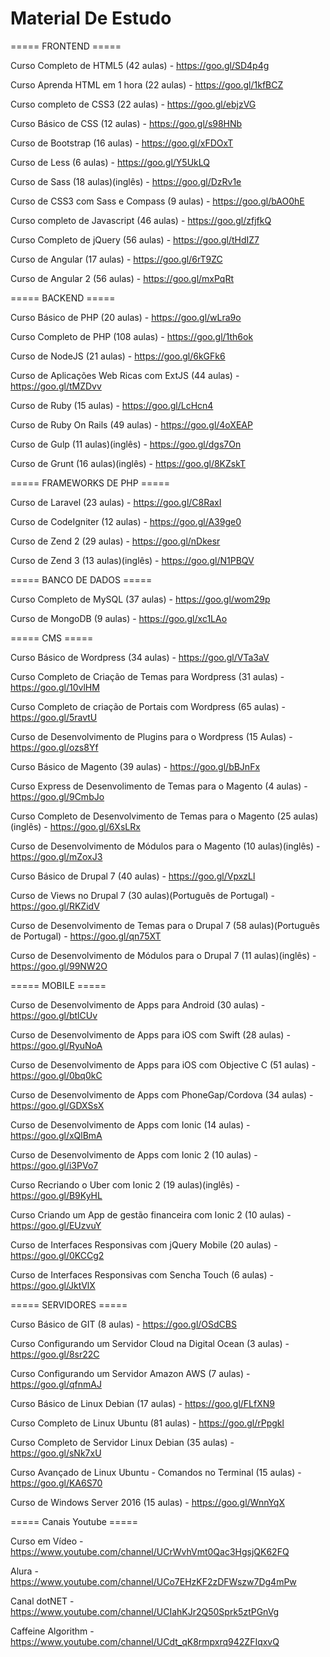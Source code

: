 # Material De Estudo

===== FRONTEND =====

Curso Completo de HTML5 (42 aulas) - https://goo.gl/SD4p4g

Curso Aprenda HTML em 1 hora (22 aulas) - https://goo.gl/1kfBCZ

Curso completo de CSS3 (22 aulas) - https://goo.gl/ebjzVG

Curso Básico de CSS (12 aulas) - https://goo.gl/s98HNb

Curso de Bootstrap (16 aulas) - https://goo.gl/xFDOxT

Curso de Less (6 aulas) - https://goo.gl/Y5UkLQ

Curso de Sass (18 aulas)(inglês) - https://goo.gl/DzRv1e

Curso de CSS3 com Sass e Compass (9 aulas) - https://goo.gl/bAO0hE

Curso completo de Javascript (46 aulas) - https://goo.gl/zfjfkQ

Curso Completo de jQuery (56 aulas) - https://goo.gl/tHdIZ7

Curso de Angular (17 aulas) - https://goo.gl/6rT9ZC

Curso de Angular 2 (56 aulas) - https://goo.gl/mxPqRt

===== BACKEND =====

Curso Básico de PHP (20 aulas) - https://goo.gl/wLra9o

Curso Completo de PHP (108 aulas) - https://goo.gl/1th6ok

Curso de NodeJS (21 aulas) - https://goo.gl/6kGFk6

Curso de Aplicações Web Ricas com ExtJS (44 aulas) - https://goo.gl/tMZDvv

Curso de Ruby (15 aulas) - https://goo.gl/LcHcn4

Curso de Ruby On Rails (49 aulas) - https://goo.gl/4oXEAP

Curso de Gulp (11 aulas)(inglês) - https://goo.gl/dgs7On

Curso de Grunt (16 aulas)(inglês) - https://goo.gl/8KZskT

===== FRAMEWORKS DE PHP =====

Curso de Laravel (23 aulas) - https://goo.gl/C8RaxI

Curso de CodeIgniter (12 aulas) - https://goo.gl/A39ge0

Curso de Zend 2 (29 aulas) - https://goo.gl/nDkesr

Curso de Zend 3 (13 aulas)(inglês) - https://goo.gl/N1PBQV

===== BANCO DE DADOS =====

Curso Completo de MySQL (37 aulas) - https://goo.gl/wom29p

Curso de MongoDB (9 aulas) - https://goo.gl/xc1LAo

===== CMS =====

Curso Básico de Wordpress (34 aulas) - https://goo.gl/VTa3aV

Curso Completo de Criação de Temas para Wordpress (31 aulas) - https://goo.gl/10vlHM

Curso Completo de criação de Portais com Wordpress (65 aulas) - https://goo.gl/5ravtU

Curso de Desenvolvimento de Plugins para o Wordpress (15 Aulas) - https://goo.gl/ozs8Yf

Curso Básico de Magento (39 aulas) - https://goo.gl/bBJnFx

Curso Express de Desenvolimento de Temas para o Magento (4 aulas) - https://goo.gl/9CmbJo

Curso Completo de Desenvolvimento de Temas para o Magento (25 aulas)(inglês) - https://goo.gl/6XsLRx

Curso de Desenvolvimento de Módulos para o Magento (10 aulas)(inglês) - https://goo.gl/mZoxJ3

Curso Básico de Drupal 7 (40 aulas) - https://goo.gl/VpxzLl

Curso de Views no Drupal 7 (30 aulas)(Português de Portugal) - https://goo.gl/RKZidV

Curso de Desenvolvimento de Temas para o Drupal 7 (58 aulas)(Português de Portugal) - https://goo.gl/qn75XT

Curso de Desenvolvimento de Módulos para o Drupal 7 (11 aulas)(inglês) - https://goo.gl/99NW2O

===== MOBILE =====

Curso de Desenvolvimento de Apps para Android (30 aulas) - https://goo.gl/btlCUv

Curso de Desenvolvimento de Apps para iOS com Swift (28 aulas) - https://goo.gl/RyuNoA

Curso de Desenvolvimento de Apps para iOS com Objective C (51 aulas) - https://goo.gl/0bq0kC

Curso de Desenvolvimento de Apps com PhoneGap/Cordova (34 aulas) - https://goo.gl/GDXSsX

Curso de Desenvolvimento de Apps com Ionic (14 aulas) - https://goo.gl/xQlBmA

Curso de Desenvolvimento de Apps com Ionic 2 (10 aulas) - https://goo.gl/i3PVo7

Curso Recriando o Uber com Ionic 2 (19 aulas)(inglês) - https://goo.gl/B9KyHL

Curso Criando um App de gestão financeira com Ionic 2 (10 aulas) - https://goo.gl/EUzvuY

Curso de Interfaces Responsivas com jQuery Mobile (20 aulas) - https://goo.gl/0KCCg2

Curso de Interfaces Responsivas com Sencha Touch (6 aulas) - https://goo.gl/JktVlX

===== SERVIDORES =====

Curso Básico de GIT (8 aulas) - https://goo.gl/OSdCBS

Curso Configurando um Servidor Cloud na Digital Ocean (3 aulas) - https://goo.gl/8sr22C

Curso Configurando um Servidor Amazon AWS (7 aulas) - https://goo.gl/qfnmAJ

Curso Básico de Linux Debian (17 aulas) - https://goo.gl/FLfXN9

Curso Completo de Linux Ubuntu (81 aulas) - https://goo.gl/rPpgkl

Curso Completo de Servidor Linux Debian (35 aulas) - https://goo.gl/sNk7xU

Curso Avançado de Linux Ubuntu - Comandos no Terminal (15 aulas) - https://goo.gl/KA6S70

Curso de Windows Server 2016 (15 aulas) - https://goo.gl/WnnYqX

===== Canais Youtube =====

Curso em Vídeo - https://www.youtube.com/channel/UCrWvhVmt0Qac3HgsjQK62FQ

Alura - https://www.youtube.com/channel/UCo7EHzKF2zDFWszw7Dg4mPw

Canal dotNET - https://www.youtube.com/channel/UCIahKJr2Q50Sprk5ztPGnVg

Caffeine Algorithm - https://www.youtube.com/channel/UCdt_qK8rmpxrq942ZFIqxvQ


